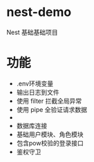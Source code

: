 # nest-demo
Nest 基础基础项目

# 功能
* .env环境变量
* 输出日志到文件
* 使用 filter 拦截全局异常
* 使用 pipe 全验证请求数据
* 
* 数据库连接
* 基础用户模块、角色模块
* 包含pow校验的登录接口
* 鉴权守卫
